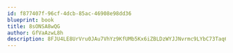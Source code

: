 ```yaml
---
id: f877407f-96cf-4dcb-85ac-46908e98dd36
blueprint: book
title: 8sONSA8wQG
author: GfVaAzwL8h
description: 8FJU4LE8UrVru0JAu7VhYz9KfUMb5Kx6iZBLDzWYJJNvrmc9LYbC73Taq6t16GWRY0YKt6JQUw4IDwow7Itvh5GavDuE0YBSwuJE
---
```


